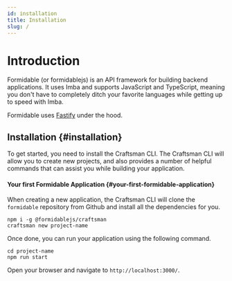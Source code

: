 ```yaml
---
id: installation
title: Installation
slug: /
---
```


# Introduction

Formidable (or formidablejs) is an API framework for building backend applications. It uses Imba and supports JavaScript and TypeScript, meaning you don't have to completely ditch your favorite languages while getting up to speed with Imba. 

Formidable uses [Fastify](https://www.fastify.io/) under the hood.

## Installation {#installation}

To get started, you need to install the Craftsman CLI. The Craftsman CLI will allow you to create new projects, and also provides a number of helpful commands that can assist you while building your application.

#### Your first Formidable Application {#your-first-formidable-application}

When creating a new application, the Craftsman CLI will clone the `formidable` repository from Github and install all the dependencies for you.

```
npm i -g @formidablejs/craftsman
craftsman new project-name
```

Once done, you can run your application using the following command.

```
cd project-name
npm run start
```

Open your browser and navigate to `http://localhost:3000/`.
